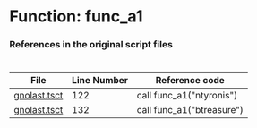# Function: func_a1
### References in the original script files

#

| File | Line Number | Reference code |
| --- | --- | --- |
| [gnolast.tsct](../../../out/gnolast.tsct#L122) | 122 | call func_a1("ntyronis") |
| [gnolast.tsct](../../../out/gnolast.tsct#L132) | 132 | call func_a1("btreasure") |
